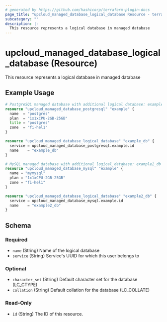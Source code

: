 ```yaml
---
# generated by https://github.com/hashicorp/terraform-plugin-docs
page_title: "upcloud_managed_database_logical_database Resource - terraform-provider-upcloud"
subcategory: ""
description: |-
  This resource represents a logical database in managed database
---
```


# upcloud_managed_database_logical_database (Resource)

This resource represents a logical database in managed database

## Example Usage

```terraform
# PostgreSQL managed database with additional logical database: example_db 
resource "upcloud_managed_database_postgresql" "example" {
  name  = "postgres"
  plan  = "1x1xCPU-2GB-25GB"
  title = "postgres"
  zone  = "fi-hel1"
}

resource "upcloud_managed_database_logical_database" "example_db" {
  service = upcloud_managed_database_postgresql.example.id
  name    = "example_db"
}

# MySQL managed database with additional logical database: example2_db 
resource "upcloud_managed_database_mysql" "example" {
  name = "mymysql"
  plan = "1x1xCPU-2GB-25GB"
  zone = "fi-hel1"
}

resource "upcloud_managed_database_logical_database" "example2_db" {
  service = upcloud_managed_database_mysql.example.id
  name    = "example2_db"
}
```

<!-- schema generated by tfplugindocs -->
## Schema

### Required

- `name` (String) Name of the logical database
- `service` (String) Service's UUID for which this user belongs to

### Optional

- `character_set` (String) Default character set for the database (LC_CTYPE)
- `collation` (String) Default collation for the database (LC_COLLATE)

### Read-Only

- `id` (String) The ID of this resource.


